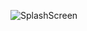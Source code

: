 ![SplashScreen](https://github.com/rukenya321/Wincara/assets/131617952/56ceaa84-d0cb-4820-943b-154a1515a7ff)
